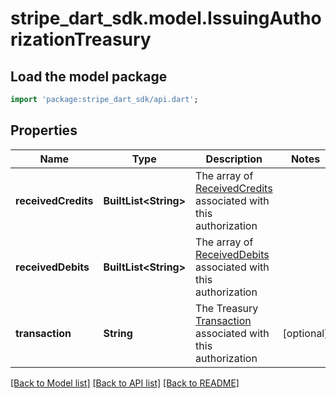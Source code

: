 # stripe_dart_sdk.model.IssuingAuthorizationTreasury

## Load the model package
```dart
import 'package:stripe_dart_sdk/api.dart';
```

## Properties
Name | Type | Description | Notes
------------ | ------------- | ------------- | -------------
**receivedCredits** | **BuiltList&lt;String&gt;** | The array of [ReceivedCredits](https://stripe.com/docs/api/treasury/received_credits) associated with this authorization | 
**receivedDebits** | **BuiltList&lt;String&gt;** | The array of [ReceivedDebits](https://stripe.com/docs/api/treasury/received_debits) associated with this authorization | 
**transaction** | **String** | The Treasury [Transaction](https://stripe.com/docs/api/treasury/transactions) associated with this authorization | [optional] 

[[Back to Model list]](../README.md#documentation-for-models) [[Back to API list]](../README.md#documentation-for-api-endpoints) [[Back to README]](../README.md)


